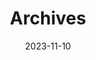 ---
title: "Archives"
date: 2023-11-10
layout: "archives"
slug: "archives"
menu:
    main:
        weight: 2
        params: 
            icon: archives
---